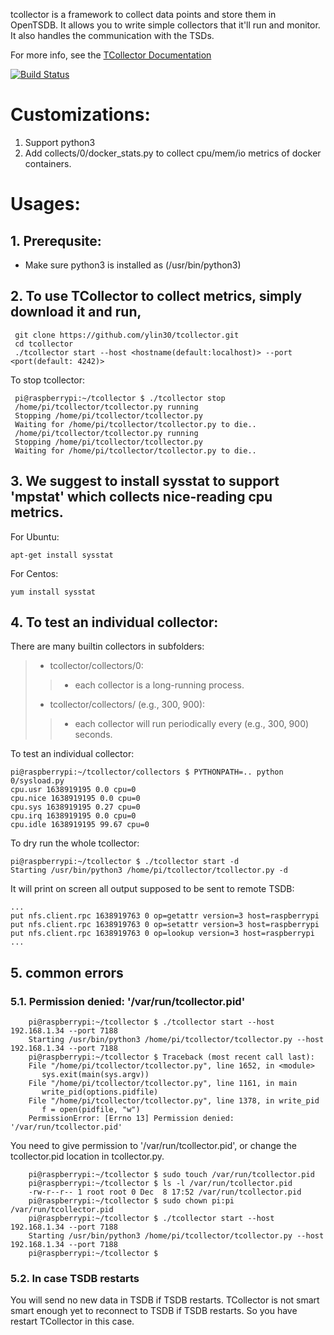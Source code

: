 tcollector is a framework to collect data points and store them in OpenTSDB.
It allows you to write simple collectors that it'll run and monitor.  It also
handles the communication with the TSDs.

For more info, see the [TCollector Documentation](http://www.opentsdb.net/tcollector.html)

[![Build Status](https://travis-ci.org/OpenTSDB/tcollector.svg?branch=master)](https://travis-ci.org/OpenTSDB/tcollector)

# Customizations:
1. Support python3
2. Add collects/0/docker_stats.py to collect cpu/mem/io metrics of docker containers.

# Usages:

## 1. Prerequsite: 

* Make sure python3 is installed as (/usr/bin/python3)

## 2. To use TCollector to collect metrics, simply download it and run,
    
     git clone https://github.com/ylin30/tcollector.git
     cd tcollector
     ./tcollector start --host <hostname(default:localhost)> --port <port(default: 4242)>
     
To stop tcollector:

     pi@raspberrypi:~/tcollector $ ./tcollector stop
     /home/pi/tcollector/tcollector.py running
     Stopping /home/pi/tcollector/tcollector.py
     Waiting for /home/pi/tcollector/tcollector.py to die..
     /home/pi/tcollector/tcollector.py running
     Stopping /home/pi/tcollector/tcollector.py
     Waiting for /home/pi/tcollector/tcollector.py to die..
    
## 3. We suggest to install sysstat to support 'mpstat' which collects nice-reading cpu metrics.

For Ubuntu:

    apt-get install sysstat

For Centos:

    yum install sysstat
## 4. To test an individual collector:

There are many builtin collectors in subfolders:
> * tcollector/collectors/0: 
> > * each collector is a long-running process.
> * tcollector/collectors/<number> (e.g., 300, 900): 
> > * each collector will run periodically every (e.g., 300, 900) seconds.
    
To test an individual collector:
    
    pi@raspberrypi:~/tcollector/collectors $ PYTHONPATH=.. python 0/sysload.py
    cpu.usr 1638919195 0.0 cpu=0
    cpu.nice 1638919195 0.0 cpu=0
    cpu.sys 1638919195 0.27 cpu=0
    cpu.irq 1638919195 0.0 cpu=0
    cpu.idle 1638919195 99.67 cpu=0
   
To dry run the whole tcollector:
    
    pi@raspberrypi:~/tcollector $ ./tcollector start -d
    Starting /usr/bin/python3 /home/pi/tcollector/tcollector.py -d
   
It will print on screen all output supposed to be sent to remote TSDB:
    
    ...
    put nfs.client.rpc 1638919763 0 op=getattr version=3 host=raspberrypi
    put nfs.client.rpc 1638919763 0 op=setattr version=3 host=raspberrypi
    put nfs.client.rpc 1638919763 0 op=lookup version=3 host=raspberrypi
    ...
    
    
## 5. common errors
    
### 5.1. Permission denied: '/var/run/tcollector.pid'
    
        pi@raspberrypi:~/tcollector $ ./tcollector start --host 192.168.1.34 --port 7188
        Starting /usr/bin/python3 /home/pi/tcollector/tcollector.py --host 192.168.1.34 --port 7188
        pi@raspberrypi:~/tcollector $ Traceback (most recent call last):
        File "/home/pi/tcollector/tcollector.py", line 1652, in <module>
           sys.exit(main(sys.argv))
        File "/home/pi/tcollector/tcollector.py", line 1161, in main
           write_pid(options.pidfile)
        File "/home/pi/tcollector/tcollector.py", line 1378, in write_pid
           f = open(pidfile, "w")
        PermissionError: [Errno 13] Permission denied: '/var/run/tcollector.pid'

You need to give permission to '/var/run/tcollector.pid', or change the tcollector.pid location in tcollector.py. 
    
        pi@raspberrypi:~/tcollector $ sudo touch /var/run/tcollector.pid
        pi@raspberrypi:~/tcollector $ ls -l /var/run/tcollector.pid
        -rw-r--r-- 1 root root 0 Dec  8 17:52 /var/run/tcollector.pid
        pi@raspberrypi:~/tcollector $ sudo chown pi:pi /var/run/tcollector.pid
        pi@raspberrypi:~/tcollector $ ./tcollector start --host 192.168.1.34 --port 7188
        Starting /usr/bin/python3 /home/pi/tcollector/tcollector.py --host 192.168.1.34 --port 7188
        pi@raspberrypi:~/tcollector $
    
### 5.2. In case TSDB restarts
    
You will send no new data in TSDB if TSDB restarts. TCollector is not smart smart enough yet to reconnect to TSDB if TSDB restarts. So you have restart TCollector in this case. 
